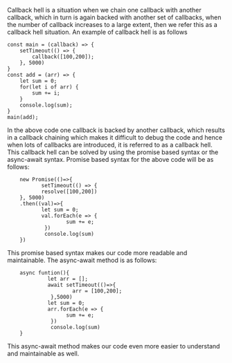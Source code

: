 Callback hell is a situation when we chain one callback with another callback, which in turn is again backed with another set of callbacks, when the number of callback increases to a large extent, then we refer this as a callback hell situation. An example of callback hell is as follows

    const main = (callback) => {
        setTimeout(() => {
            callback([100,200]);
        }, 5000)
    }
    const add = (arr) => {
        let sum = 0;
        for(let i of arr) {
            sum += i;
        }
        console.log(sum);
    }
    main(add);

In the above code one callback is backed by another callback, which results in a callback chaining which makes it difficult to debug the code and hence when lots of callbacks are introduced, it is referred to as a callback hell.
This callback hell can be solved by using the promise based syntax or the async-await syntax. Promise based syntax for the above code will be as follows:

        new Promise(()=>{
               setTimeout(() => {
               resolve([100,200])
        }, 5000)
        .then((val)=>{
               let sum = 0;
               val.forEach(e => {
                       sum += e;
                })
                console.log(sum)
        })
This promise based syntax makes our code more readable and maintainable.
The async-await method is as follows:

        async funtion(){
                 let arr = [];
                 await setTimeout(()=>{
                         arr = [100,200];
                  },5000)
                 let sum = 0;
                 arr.forEach(e => {
                       sum += e;
                  })
                  console.log(sum)
        }
This async-await method makes our code even more easier to understand and maintainable as well.

